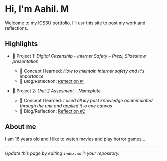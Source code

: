 # Hi, I'm Aahil. M
Welcome to my ICS3U portfolio. I’ll use this site to post my work and reflections.

## Highlights
- 🔧 Project 1: *Digital Citzenship - Internet Safety* – *Prezi, Slideshow presentation*
  - 🧠 Concept I learned: *How to maintain internet safety and it's importance*
  - 📝 Blog/Reflection: [Reflection #1](./posts/first_reflection.md)


- 🔧 Project 2: *Unit 2 Assesment* – *Nameplate*
  - 🧠 Concept I learned: *I used all my past knowledge acummulated through the unit and applied it to one canvas*
  - 📝 Blog/Reflection: [Reflection #2](./posts/second_reflection.md)
  
## About me
I am 16 years old and I like to watch movies and play horror games...

---
*Update this page by editing `index.md` in your repository.*

